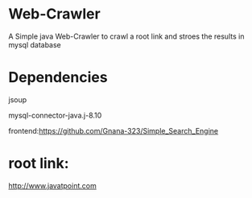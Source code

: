 # Web-Crawler

A Simple java Web-Crawler to crawl a root link and stroes the results in mysql database


# Dependencies
jsoup

mysql-connector-java.j-8.10

frontend:https://github.com/Gnana-323/Simple_Search_Engine


# root link:
http://www.javatpoint.com

